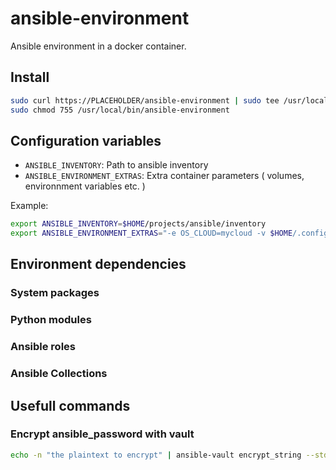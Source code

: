 # ansible-environment

Ansible environment in a docker container.

## Install
```bash
sudo curl https://PLACEHOLDER/ansible-environment | sudo tee /usr/local/bin/ansible-environmet
sudo chmod 755 /usr/local/bin/ansible-environment
```

## Configuration variables


- `ANSIBLE_INVENTORY`: Path to ansible inventory
- `ANSIBLE_ENVIRONMENT_EXTRAS`: Extra container parameters ( volumes, environnment variables etc. )

Example:

```bash
export ANSIBLE_INVENTORY=$HOME/projects/ansible/inventory
export ANSIBLE_ENVIRONMENT_EXTRAS="-e OS_CLOUD=mycloud -v $HOME/.config/openstack/clouds.yaml:/runner/.config/openstack/clouds.yaml:ro"
```

## Environment dependencies

### System packages


### Python modules

### Ansible roles

### Ansible Collections

## Usefull commands

### Encrypt ansible_password with vault

```bash
echo -n "the plaintext to encrypt" | ansible-vault encrypt_string --stdin-name "ansible_password"
```
